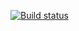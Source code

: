 [![Build status](https://ci.appveyor.com/api/projects/status/wnsr815whjly9fqo/branch/master?svg=true)](https://ci.appveyor.com/project/l0197d/aqa-2-3-1/branch/master)

